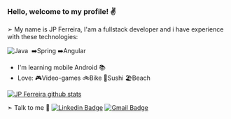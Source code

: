 ### Hello, welcome to my profile! ✌️

➣ My name is JP Ferreira, I'am a fullstack developer and i have experience with these technologies:

 ![Java](https://img.shields.io/badge/-Java-369?style=flat&logoColor=fff&logo=java)&nbsp;
 ➡️Spring
 ➡️Angular

- I'm learning mobile Android 📚
- Love:
 🎮Video-games
 🚲Bike
 🍣Sushi
 🏖️Beach


[![JP Ferreira github stats](https://github-readme-stats.vercel.app/api?username=jpferreiradev&theme=blue-green)](https://github.com/jpferreiradev/github-readme-stats)



➣ Talk to me 🔗
[![Linkedin Badge](https://img.shields.io/badge/-LinkedIn-blue?style=flat-square&logo=Linkedin&logoColor=white&link=https://www.linkedin.com/in/jo%C3%A3o-paulo-ferreira-33943a43//)](https://www.linkedin.com/in/jo%C3%A3o-paulo-ferreira-33943a43//)
[![Gmail Badge](https://img.shields.io/badge/-jpferreira.dev@gmail.com-red?style=flat-square&logo=Gmail&logoColor=white&link=mailto:jpferreira.dev@gmail.com)](mailto:jpferreira.dev@gmail.com)

